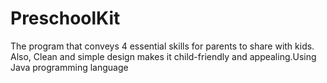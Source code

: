 # PreschoolKit
The program that conveys 4 essential skills for parents to share with kids. Also, Clean and simple design makes it child-friendly and appealing.Using Java programming language
